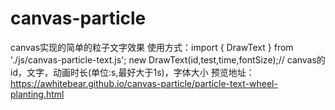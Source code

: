 # canvas-particle
canvas实现的简单的粒子文字效果
使用方式：import { DrawText } from './js/canvas-particle-text.js';
new DrawText(id,test,time,fontSize);// canvas的id，文字，动画时长(单位:s,最好大于1s)，字体大小
预览地址：https://awhitebear.github.io/canvas-particle/particle-text-wheel-planting.html
